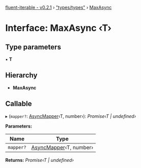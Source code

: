 [fluent-iterable - v0.2.1](../README.md) › ["types/types"](../modules/_types_types_.md) › [MaxAsync](_types_types_.maxasync.md)

# Interface: MaxAsync ‹**T**›

## Type parameters

▪ **T**

## Hierarchy

* **MaxAsync**

## Callable

▸ (`mapper?`: [AsyncMapper](_types_types_.asyncmapper.md)‹T, number›): *Promise‹T | undefined›*

**Parameters:**

Name | Type |
------ | ------ |
`mapper?` | [AsyncMapper](_types_types_.asyncmapper.md)‹T, number› |

**Returns:** *Promise‹T | undefined›*
